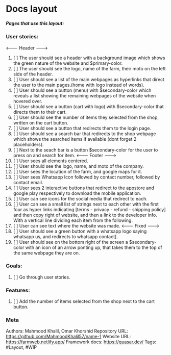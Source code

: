# Docs layout

##### Pages that use this layout:

### User stories:
<--- Header --->
1. [ ] The user should see a header with a background image which shows the green nature of the website and $primary-color.
2. [ ] The user should see the logo, name of the farm, their moto on the left side of the header.
3. [ ] User should see a list of the main webpages as hyperlinks that direct the user to the main pages.(home  with logo instead of words).
5. [ ] User should see a button (menu) with $secondary-color which reveals a list showing the remaining webpages of the website when hovered over.
6. [ ] User should see a button (cart with logo) with $secondary-color that directs them to their cart.
7. [ ] User should see the number of items they selected from the shop, written on the cart button.
8. [ ] User should see a button that redirects them to the login page.
9. [ ] User should see a search bar that redirects to the shop webpage which shows the searched items if available (dont forget 2 placeholders).
10. [ ] Next to the seach bar is a button $secondary-color for the user to press on and search for item.
<--- Footer --->
9. [ ] User sees all elements centered.
10. [ ] User should see the logo, name, and moto of the company.
11. [ ] User sees the location of the farm, and google maps for it.
12. [ ] User sees Whatsapp Icon followed by contact number, followed by contact email.
13. [ ] User sees 2 interactive buttons that redirect to the appstore and google play respectively to download the mobile application.
14. [ ] User can see icons for the social media that redirect to each.
15. [ ] User can see a small list of strings next to each other with the first four as hyper links indicating [terms - privacy - refund - shipping policy] and then copy right of website, and then a link to the developer info. With a vertical line dividing each item from the following.
16. [ ] User can see text where the website was made.
<--- Fixed --->
17. [ ] User should see a green button with a whatsapp logo saying whatsapp us, and redirects to whatsapp contact].
18. [ ] User should see on the bottom right of the screen a $secondary-color with an icon of an arrow ponting up, that takes them to the top of the same webpage they are on.

### Goals:
1. [ ] Go through user stories.

### Features:
1. [ ] Add the number of items selected from the shop next to the cart button.

### Meta
Authors: Mahmood Khalil, Omar Khorshid
Repository URL: https://github.com/MahmoodKhalil57/name-1
Website URL: https://farmweb.netlify.app/
Framework docs: https://quasar.dev/
Tags: #Layout, #WIP
